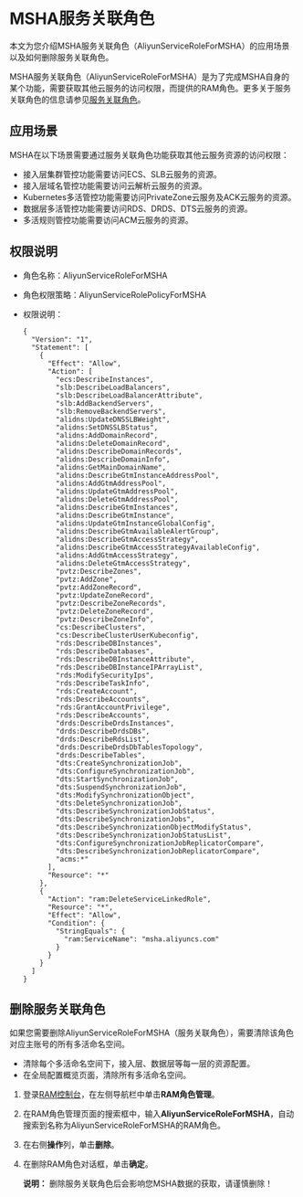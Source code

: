 # MSHA服务关联角色

本文为您介绍MSHA服务关联角色（AliyunServiceRoleForMSHA）的应用场景以及如何删除服务关联角色。

MSHA服务关联角色（AliyunServiceRoleForMSHA）是为了完成MSHA自身的某个功能，需要获取其他云服务的访问权限，而提供的RAM角色。更多关于服务关联角色的信息请参见[服务关联角色](/cn.zh-CN/角色管理/服务关联角色.md)。

## 应用场景

MSHA在以下场景需要通过服务关联角色功能获取其他云服务资源的访问权限：

-   接入层集群管控功能需要访问ECS、SLB云服务的资源。
-   接入层域名管控功能需要访问云解析云服务的资源。
-   Kubernetes多活管控功能需要访问PrivateZone云服务及ACK云服务的资源。
-   数据层多活管控功能需要访问RDS、DRDS、DTS云服务的资源。
-   多活规则管控功能需要访问ACM云服务的资源。

## 权限说明

-   角色名称：AliyunServiceRoleForMSHA
-   角色权限策略：AliyunServiceRolePolicyForMSHA
-   权限说明：

    ```
    {
      "Version": "1",
      "Statement": [
        {
          "Effect": "Allow",
          "Action": [
            "ecs:DescribeInstances",
            "slb:DescribeLoadBalancers",
            "slb:DescribeLoadBalancerAttribute",
            "slb:AddBackendServers",
            "slb:RemoveBackendServers",
            "alidns:UpdateDNSSLBWeight",
            "alidns:SetDNSSLBStatus",
            "alidns:AddDomainRecord",
            "alidns:DeleteDomainRecord",
            "alidns:DescribeDomainRecords",
            "alidns:DescribeDomainInfo",
            "alidns:GetMainDomainName",
            "alidns:DescribeGtmInstanceAddressPool",
            "alidns:AddGtmAddressPool",
            "alidns:UpdateGtmAddressPool",
            "alidns:DeleteGtmAddressPool",
            "alidns:DescribeGtmInstances",
            "alidns:DescribeGtmInstance",
            "alidns:UpdateGtmInstanceGlobalConfig",
            "alidns:DescribeGtmAvailableAlertGroup",
            "alidns:DescribeGtmAccessStrategy",
            "alidns:DescribeGtmAccessStrategyAvailableConfig",
            "alidns:AddGtmAccessStrategy",
            "alidns:DeleteGtmAccessStrategy",
            "pvtz:DescribeZones",
            "pvtz:AddZone",
            "pvtz:AddZoneRecord",
            "pvtz:UpdateZoneRecord",
            "pvtz:DescribeZoneRecords",
            "pvtz:DeleteZoneRecord",
            "pvtz:DescribeZoneInfo",
            "cs:DescribeClusters",
            "cs:DescribeClusterUserKubeconfig",
            "rds:DescribeDBInstances",
            "rds:DescribeDatabases",
            "rds:DescribeDBInstanceAttribute",
            "rds:DescribeDBInstanceIPArrayList",
            "rds:ModifySecurityIps",
            "rds:DescribeTaskInfo",
            "rds:CreateAccount",
            "rds:DescribeAccounts",
            "rds:GrantAccountPrivilege",
            "rds:DescribeAccounts",
            "drds:DescribeDrdsInstances",
            "drds:DescribeDrdsDBs",
            "drds:DescribeRdsList",
            "drds:DescribeDrdsDbTablesTopology",
            "drds:DescribeTables",
            "dts:CreateSynchronizationJob",
            "dts:ConfigureSynchronizationJob",
            "dts:StartSynchronizationJob",
            "dts:SuspendSynchronizationJob",
            "dts:ModifySynchronizationObject",
            "dts:DeleteSynchronizationJob",
            "dts:DescribeSynchronizationJobStatus",
            "dts:DescribeSynchronizationJobs",
            "dts:DescribeSynchronizationObjectModifyStatus",
            "dts:DescribeSynchronizationJobStatusList",
            "dts:ConfigureSynchronizationJobReplicatorCompare",
            "dts:DescribeSynchronizationJobReplicatorCompare",
            "acms:*"
          ],
          "Resource": "*"
        },
        {
          "Action": "ram:DeleteServiceLinkedRole",
          "Resource": "*",
          "Effect": "Allow",
          "Condition": {
            "StringEquals": {
              "ram:ServiceName": "msha.aliyuncs.com"
            }
          }
        }
      ]
    }
    ```


## 删除服务关联角色

如果您需要删除AliyunServiceRoleForMSHA（服务关联角色），需要清除该角色对应主账号的所有多活命名空间。

-   清除每个多活命名空间下，接入层、数据层等每一层的资源配置。
-   在全局配置概览页面，清除所有多活命名空间。

1.  登录[RAM控制台](http://ram.console.aliyun.com)，在左侧导航栏中单击**RAM角色管理**。

2.  在RAM角色管理页面的搜索框中，输入**AliyunServiceRoleForMSHA**，自动搜索到名称为AliyunServiceRoleForMSHA的RAM角色。

3.  在右侧**操作**列，单击**删除**。

4.  在删除RAM角色对话框，单击**确定**。

    **说明：** 删除服务关联角色后会影响您MSHA数据的获取，请谨慎删除！


